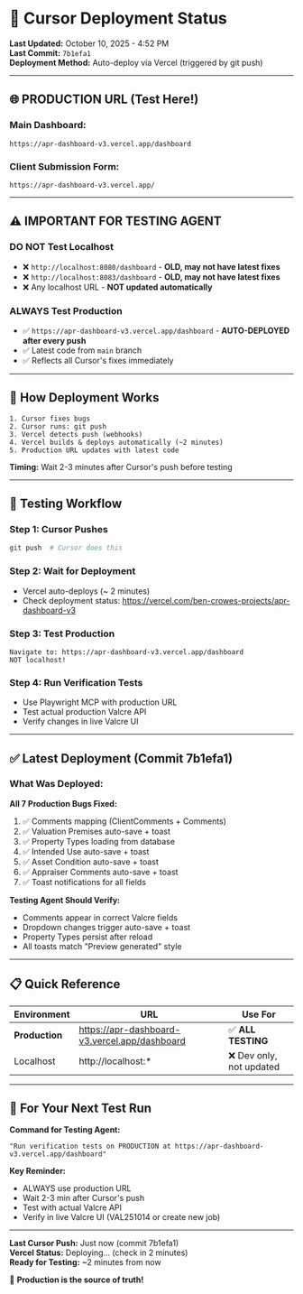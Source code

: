 # 🚀 Cursor Deployment Status

**Last Updated:** October 10, 2025 - 4:52 PM  
**Last Commit:** `7b1efa1`  
**Deployment Method:** Auto-deploy via Vercel (triggered by git push)

---

## 🌐 **PRODUCTION URL (Test Here!)**

### **Main Dashboard:**
```
https://apr-dashboard-v3.vercel.app/dashboard
```

### **Client Submission Form:**
```
https://apr-dashboard-v3.vercel.app/
```

---

## ⚠️ **IMPORTANT FOR TESTING AGENT**

### **DO NOT Test Localhost**
- ❌ `http://localhost:8080/dashboard` - **OLD, may not have latest fixes**
- ❌ `http://localhost:8083/dashboard` - **OLD, may not have latest fixes**
- ❌ Any localhost URL - **NOT updated automatically**

### **ALWAYS Test Production**
- ✅ `https://apr-dashboard-v3.vercel.app/dashboard` - **AUTO-DEPLOYED after every push**
- ✅ Latest code from `main` branch
- ✅ Reflects all Cursor's fixes immediately

---

## 🔄 **How Deployment Works**

```
1. Cursor fixes bugs
2. Cursor runs: git push
3. Vercel detects push (webhooks)
4. Vercel builds & deploys automatically (~2 minutes)
5. Production URL updates with latest code
```

**Timing:** Wait 2-3 minutes after Cursor's push before testing

---

## 🧪 **Testing Workflow**

### **Step 1: Cursor Pushes**
```bash
git push  # Cursor does this
```

### **Step 2: Wait for Deployment**
- Vercel auto-deploys (~ 2 minutes)
- Check deployment status: https://vercel.com/ben-crowes-projects/apr-dashboard-v3

### **Step 3: Test Production**
```
Navigate to: https://apr-dashboard-v3.vercel.app/dashboard
NOT localhost!
```

### **Step 4: Run Verification Tests**
- Use Playwright MCP with production URL
- Test actual production Valcre API
- Verify changes in live Valcre UI

---

## ✅ **Latest Deployment (Commit 7b1efa1)**

### **What Was Deployed:**

**All 7 Production Bugs Fixed:**
1. ✅ Comments mapping (ClientComments + Comments)
2. ✅ Valuation Premises auto-save + toast
3. ✅ Property Types loading from database
4. ✅ Intended Use auto-save + toast
5. ✅ Asset Condition auto-save + toast
6. ✅ Appraiser Comments auto-save + toast
7. ✅ Toast notifications for all fields

**Testing Agent Should Verify:**
- Comments appear in correct Valcre fields
- Dropdown changes trigger auto-save + toast
- Property Types persist after reload
- All toasts match "Preview generated" style

---

## 📋 **Quick Reference**

| Environment | URL | Use For |
|-------------|-----|---------|
| **Production** | https://apr-dashboard-v3.vercel.app/dashboard | ✅ **ALL TESTING** |
| Localhost | http://localhost:* | ❌ Dev only, not updated |

---

## 🎯 **For Your Next Test Run**

**Command for Testing Agent:**

```
"Run verification tests on PRODUCTION at https://apr-dashboard-v3.vercel.app/dashboard"
```

**Key Reminder:**
- ALWAYS use production URL
- Wait 2-3 min after Cursor's push
- Test with actual Valcre API
- Verify in live Valcre UI (VAL251014 or create new job)

---

**Last Cursor Push:** Just now (commit 7b1efa1)  
**Vercel Status:** Deploying... (check in 2 minutes)  
**Ready for Testing:** ~2 minutes from now  

🚀 **Production is the source of truth!**

